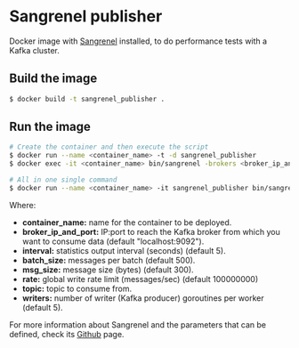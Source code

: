 # Sangrenel publisher

Docker image with [Sangrenel](https://github.com/jamiealquiza/sangrenel) installed, to do performance tests with a Kafka cluster.

## Build the image

```sh
$ docker build -t sangrenel_publisher .
```

## Run the image

```sh
# Create the container and then execute the script
$ docker run --name <container_name> -t -d sangrenel_publisher
$ docker exec -it <container_name> bin/sangrenel -brokers <broker_ip_and_port> -interval <interval> -message-batch-size <batch_size> -message-size <msg_size> -produce-rate <rate> -topic <topic> -writers-per-worker <writers>

# All in one single command
$ docker run --name <container_name> -it sangrenel_publisher bin/sangrenel -brokers <broker_ip_and_port> -interval <interval> -message-batch-size <batch_size> -message-size <msg_size> -produce-rate <rate> -topic <topic> -writers-per-worker <writers>
```

Where:

* **container_name:** name for the container to be deployed.
* **broker_ip_and_port:** IP:port to reach the Kafka broker from which you want to consume data (default "localhost:9092").
* **interval:** statistics output interval (seconds) (default 5).
* **batch_size:** messages per batch (default 500).
* **msg_size:** message size (bytes) (default 300).
* **rate:** global write rate limit (messages/sec) (default 100000000)
* **topic:** topic to consume from.
* **writers:** number of writer (Kafka producer) goroutines per worker (default 5).

For more information about Sangrenel and the parameters that can be defined, check its [Github](https://github.com/jamiealquiza/sangrenel) page.
